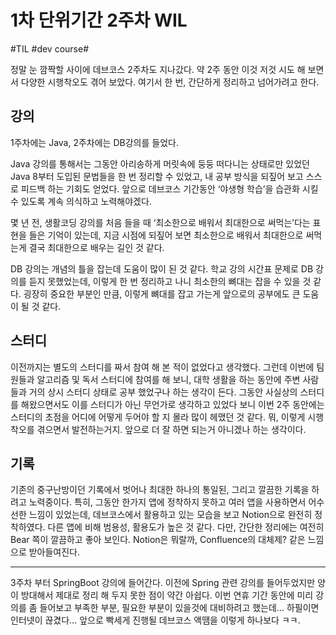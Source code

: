 # 1차 단위기간 2주차 WIL
#TIL #dev course#

정말 눈 깜짝할 사이에 데브코스 2주차도 지나갔다.
약 2주 동안 이것 저것 시도 해 보면서 다양한 시행착오도 겪어 보았다. 
여기서 한 번, 간단하게 정리하고 넘어가려고 한다.

## 강의
1주차에는 Java, 2주차에는 DB강의를 들었다.

Java 강의를 통해서는 그동안 아리송하게 머릿속에 둥둥 떠다니는 상태로만 있었던 Java 8부터 도입된 문법들을 한 번 정리할 수 있었고, 내 공부 방식을 되짚어 보고 스스로 피드백 하는 기회도 얻었다. 앞으로 데브코스 기간동안 ‘야생형 학습’을 습관화 시킬 수 있도록 계속 의식하고 노력해야겠다. 

몇 년 전, 생활코딩 강의를 처음 들을 때 ‘최소한으로 배워서 최대한으로 써먹는’다는 표현을 들은 기억이 있는데, 지금 시점에 되짚어 보면 최소한으로 배워서 최대한으로 써먹는게 결국 최대한으로 배우는 길인 것 같다.

DB  강의는 개념의 틀을 잡는데 도움이 많이 된 것 같다. 학교 강의 시간표 문제로 DB 강의를 듣지 못했었는데, 이렇게 한 번 정리하고 나니 최소한의 뼈대는 잡을 수 있을 것 같다. 굉장히 중요한 부분인 만큼, 이렇게 뼈대를 잡고 가는게 앞으로의 공부에도 큰 도움이 될 것 같다.

## 스터디
이전까지는 별도의 스터디를 짜서 참여 해 본 적이 없었다고 생각했다. 그런데 이번에 팀원들과 알고리즘 및 독서 스터디에 참여를 해 보니, 대학 생활을 하는 동안에 주변 사람들과 거의 상시 스터디 상태로 공부 했었구나 하는 생각이 든다.
그동안 사실상의 스터디를 해왔으면서도 이를 스터디가 아닌 무언가로 생각하고 있었다 보니 이번 2주 동안에는 스터디의 초점을 어디에 어떻게 두어야 할 지 몰라 많이 헤맸던 것 같다. 
뭐, 이렇게 시행착오를 겪으면서 발전하는거지. 앞으로 더 잘 하면 되는거 아니겠나 하는 생각이다.

## 기록
기존의 중구난방이던 기록에서 벗어나 최대한 하나의 통일된, 그리고 깔끔한 기록을 하려고 노력중이다.  특히, 그동안 한가지 앱에 정착하지 못하고 여러 앱을 사용하면서 어수선한 느낌이 있었는데, 데브코스에서 활용하고 있는 모습을 보고 Notion으로 완전히 정착하였다.  다른 앱에 비해 범용성, 활용도가 높은 것 같다. 다만, 간단한 정리에는 여전히 Bear 쪽이 깔끔하고 좋아 보인다. Notion은 뭐랄까, Confluence의 대체제? 같은 느낌으로 받아들여진다.
- - - -

3주차 부터 SpringBoot 강의에 들어간다. 이전에 Spring 관련 강의를 들어두었지만 양이 방대해서 제대로 정리 해 두지 못한 점이 약간 아쉽다. 이번 연휴 기간 동안에 미리 강의를 좀 들어보고 부족한 부분, 필요한 부분이 있을것에 대비하려고 했는데… 하필이면 인터넷이 끊겼다… 앞으로 빡세게 진행될 데브코스 액땜을 이렇게 하나보다 ㅋㅋ.
